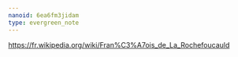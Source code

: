 ```yaml
---
nanoid: 6ea6fm3jidam
type: evergreen_note
---
```

https://fr.wikipedia.org/wiki/Fran%C3%A7ois_de_La_Rochefoucauld
